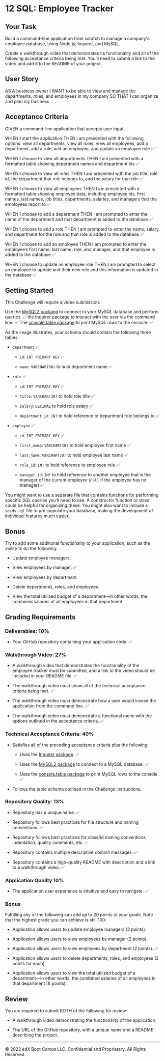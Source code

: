 # 12 SQL: Employee Tracker

## Your Task

Build a command-line application from scratch to manage a company's employee database, using Node.js, Inquirer, and MySQL.

Create a walkthrough video that demonstrates its functionality and all of the following acceptance criteria being met. You’ll need to submit a link to the video and add it to the README of your project.

## User Story


AS A business owner
I WANT to be able to view and manage the departments, roles, and employees in my company
SO THAT I can organize and plan my business


## Acceptance Criteria


GIVEN a command-line application that accepts user input

WHEN I start the application
THEN I am presented with the following options: view all departments, view all roles, view all employees, add a department, add a role, add an employee, and update an employee role ✅

WHEN I choose to view all departments
THEN I am presented with a formatted table showing department names and department ids ✅

WHEN I choose to view all roles
THEN I am presented with the job title, role id, the department that role belongs to, and the salary for that role ✅

WHEN I choose to view all employees
THEN I am presented with a formatted table showing employee data, including employee ids, first names, last names, job titles, departments, salaries, and managers that the employees report to ✅

WHEN I choose to add a department
THEN I am prompted to enter the name of the department and that department is added to the database ✅

WHEN I choose to add a role
THEN I am prompted to enter the name, salary, and department for the role and that role is added to the database ✅

WHEN I choose to add an employee
THEN I am prompted to enter the employee’s first name, last name, role, and manager, and that employee is added to the database ✅

WHEN I choose to update an employee role
THEN I am prompted to select an employee to update and their new role and this information is updated in the database ✅

## Getting Started

This Challenge will require a video submission.

Use the [MySQL2 package](https://www.npmjs.com/package/mysql2) to connect to your MySQL database and perform queries. ✅
the [Inquirer package](https://www.npmjs.com/package/inquirer/v/8.2.4) to interact with the user via the command line. ✅
The [console.table package](https://www.npmjs.com/package/console.table) to print MySQL rows to the console. ✅

As the image illustrates, your schema should contain the following three tables:

* `department` ✅

    * `id`: `INT PRIMARY KEY` ✅

    * `name`: `VARCHAR(30)` to hold department name ✅

* `role` ✅

    * `id`: `INT PRIMARY KEY` ✅

    * `title`: `VARCHAR(30)` to hold role title ✅

    * `salary`: `DECIMAL` to hold role salary ✅

    * `department_id`: `INT` to hold reference to department role belongs to ✅

* `employee` ✅
 
    * `id`: `INT PRIMARY KEY` ✅

    * `first_name`: `VARCHAR(30)` to hold employee first name ✅

    * `last_name`: `VARCHAR(30)` to hold employee last name ✅

    * `role_id`: `INT` to hold reference to employee role ✅

    * `manager_id`: `INT` to hold reference to another employee that is the manager of the current employee (`null` if the employee has no manager) ✅

You might want to use a separate file that contains functions for performing specific SQL queries you'll need to use. A constructor function or class could be helpful for organizing these. You might also want to include a `seeds.sql` file to pre-populate your database, making the development of individual features much easier.

## Bonus

Try to add some additional functionality to your application, such as the ability to do the following:

* Update employee managers.

* View employees by manager. ✅

* View employees by department.

* Delete departments, roles, and employees.

* View the total utilized budget of a department&mdash;in other words, the combined salaries of all employees in that department.

## Grading Requirements


### Deliverables: 10%

* Your GitHub repository containing your application code. ✅

### Walkthrough Video: 27%

* A walkthrough video that demonstrates the functionality of the employee tracker must be submitted, and a link to the video should be included in your README file. ✅

* The walkthrough video must show all of the technical acceptance criteria being met. ✅

* The walkthrough video must demonstrate how a user would invoke the application from the command line. ✅

* The walkthrough video must demonstrate a functional menu with the options outlined in the acceptance criteria. ✅

### Technical Acceptance Criteria: 40%

* Satisfies all of the preceding acceptance criteria plus the following:

    * Uses the [Inquirer package](https://www.npmjs.com/package/inquirer/v/8.2.4). ✅

    * Uses the [MySQL2 package](https://www.npmjs.com/package/mysql2) to connect to a MySQL database. ✅

    * Uses the [console.table package](https://www.npmjs.com/package/console.table) to print MySQL rows to the console. ✅

* Follows the table schema outlined in the Challenge instructions.

### Repository Quality: 13%

* Repository has a unique name. ✅

* Repository follows best practices for file structure and naming conventions. ✅

* Repository follows best practices for class/id naming conventions, indentation, quality comments, etc. ✅

* Repository contains multiple descriptive commit messages. ✅

* Repository contains a high-quality README with description and a link to a walkthrough video. ✅

### Application Quality 10%

* The application user experience is intuitive and easy to navigate. ✅

### Bonus

Fulfilling any of the following can add up to 20 points to your grade. Note that the highest grade you can achieve is still 100:

* Application allows users to update employee managers (2 points).

* Application allows users to view employees by manager (2 points).

* Application allows users to view employees by department (2 points). ✅

* Application allows users to delete departments, roles, and employees (2 points for each).

* Application allows users to view the total utilized budget of a department&mdash;in other words, the combined salaries of all employees in that department (8 points).

## Review

You are required to submit BOTH of the following for review:

* A walkthrough video demonstrating the functionality of the application.

* The URL of the GitHub repository, with a unique name and a README describing the project.

- - -
© 2022 edX Boot Camps LLC. Confidential and Proprietary. All Rights Reserved.
